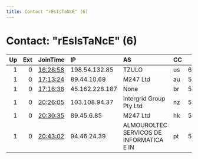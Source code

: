 ```yaml
---
title: Contact "rEsIsTaNcE" (6)
---
```


# Contact: "rEsIsTaNcE" (6)

|   Up |   Ext | JoinTime                                                                                              | IP             | AS                                       | CC   |   ORp |   Dirp | OS    | Version   | Nickname   |   eFamMembers |
|-----:|------:|:------------------------------------------------------------------------------------------------------|:---------------|:-----------------------------------------|:-----|------:|-------:|:------|:----------|:-----------|--------------:|
|    1 |     0 | [16:28:58](https://nusenu.github.io/OrNetStats/w/relay/0798FB5CB6C6EBE0A067E84C17413006968D822F.html) | 198.54.132.85  | TZULO                                    | us   | 60217 |      0 | Linux | 0.4.6.10  | rEsIsTaNcE |             1 |
|    1 |     0 | [17:13:24](https://nusenu.github.io/OrNetStats/w/relay/F67C7B6DFF0751D716BD94E265C1428ED2E0CE29.html) | 89.44.10.69    | M247 Ltd                                 | au   | 54980 |      0 | Linux | 0.4.6.10  | rEsIsTaNcE |             1 |
|    1 |     0 | [17:16:38](https://nusenu.github.io/OrNetStats/w/relay/F73C323853EEAEDE30F911EAE869E449C9014CB7.html) | 45.162.228.187 | None                                     | br   | 57407 |      0 | Linux | 0.4.6.10  | rEsIsTaNcE |             1 |
|    1 |     0 | [20:26:05](https://nusenu.github.io/OrNetStats/w/relay/51053AA3A5C8804D8456CCDC082C24BCE6576043.html) | 103.108.94.37  | Intergrid Group Pty Ltd                  | nz   | 54810 |      0 | Linux | 0.4.6.10  | rEsIsTaNcE |             1 |
|    1 |     0 | [20:30:35](https://nusenu.github.io/OrNetStats/w/relay/1B1799129D605BC281440567B6F3D1417B0E2880.html) | 89.45.6.85     | M247 Ltd                                 | hk   | 56498 |      0 | Linux | 0.4.6.10  | rEsIsTaNcE |             1 |
|    1 |     0 | [20:43:02](https://nusenu.github.io/OrNetStats/w/relay/F548459007FA647550A35CDDC7E818E6319EB97D.html) | 94.46.24.39    | ALMOUROLTEC SERVICOS DE INFORMATICA E IN | pt   | 54933 |      0 | Linux | 0.4.6.10  | rEsIsTaNcE |             1 |

